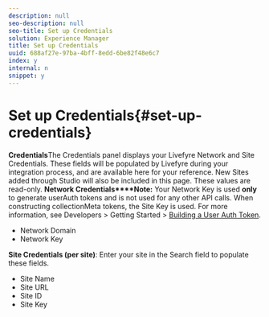 ```yaml
---
description: null
seo-description: null
seo-title: Set up Credentials
solution: Experience Manager
title: Set up Credentials
uuid: 688af27e-97ba-4bff-8edd-6be82f48e6c7
index: y
internal: n
snippet: y
---
```


# Set up Credentials{#set-up-credentials}

 **Credentials**The Credentials panel displays your Livefyre Network and Site Credentials. These fields will be populated by Livefyre during your integration process, and are available here for your reference. New Sites added through Studio will also be included in this page. These values are read-only.
**Network Credentials****Note:** Your Network Key is used **only** to generate userAuth tokens and is not used for any other API calls. When constructing collectionMeta tokens, the Site Key is used. For more information, see Developers > Getting Started > [Building a User Auth Token](https://answers.livefyre.com/developers/getting-started/tokens/auth/).

* Network Domain
* Network Key

**Site Credentials (per site)**: Enter your site in the Search field to populate these fields.

* Site Name
* Site URL
* Site ID
* Site Key

